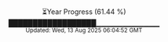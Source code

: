 <p align="center">
⏳Year Progress (61.44 %)<br>
██████████████████▁▁▁▁▁▁▁▁▁▁▁▁ <br>
<sub>Updated: Wed, 13 Aug 2025 06:04:52 GMT</sub>
</p>


